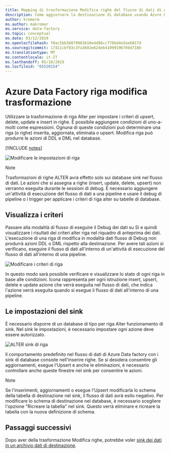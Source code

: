 ```yaml
---
title: Mapping di trasformazione Modifica righe del flusso di dati di Azure Data Factory
description: Come aggiornare la destinazione di database usando Azure Data Factory il Mapping di trasformazione dei dati del flusso Alter riga
author: kromerm
ms.author: makromer
ms.service: data-factory
ms.topic: conceptual
ms.date: 03/12/2019
ms.openlocfilehash: f0ac5bb36079983b10e4d86cc776bd4e5ee6817d
ms.sourcegitcommit: 17411cbf03c3fa3602e624e641099196769d718b
ms.translationtype: MT
ms.contentlocale: it-IT
ms.lasthandoff: 05/10/2019
ms.locfileid: "65520154"
---
```

# <a name="azure-data-factory-alter-row-transformation"></a>Azure Data Factory riga modifica trasformazione

Utilizzare la trasformazione di riga Alter per impostare i criteri di upsert, delete, update e insert in righe. È possibile aggiungere condizioni di uno-a-molti come espressioni. Ognuna di queste condizioni può determinare una riga (o righe) inserita, aggiornata, eliminata o upsert. Modifica riga può produrre le azioni di DDL e DML nel database.

[!INCLUDE [notes](../../includes/data-factory-data-flow-preview.md)]

![Modificare le impostazioni di riga](media/data-flow/alter-row1.png "Alter Settings riga")

> [!NOTE]
> Trasformazioni di righe ALTER avrà effetto solo sui database sink nel flusso di dati. Le azioni che si assegna a righe (insert, update, delete, upsert) non verranno eseguita durante le sessioni di debug. È necessario aggiungere un'attività di esecuzione del flusso di dati a una pipeline e usare il debug di pipeline o i trigger per applicare i criteri di riga alter su tabelle di database.

## <a name="view-policies"></a>Visualizza i criteri

Passare alla modalità di flusso di eseguire il Debug dei dati su Sì e quindi visualizzare i risultati dei criteri alter riga nel riquadro di anteprima dei dati. L'esecuzione di una riga di modifica in modalità dati flusso di Debug non produrrà azioni DDL o DML rispetto alla destinazione. Per avere tali azioni si verificano, eseguire il flusso di dati all'interno di un'attività di esecuzione del flusso di dati all'interno di una pipeline.

![Modificare i criteri di riga](media/data-flow/alter-row3.png "modificare i criteri di riga")

In questo modo sarà possibile verificare e visualizzare lo stato di ogni riga in base alle condizioni. Icona rappresenta per ogni istruzione insert, upsert, delete e update azione che verrà eseguita nel flusso di dati, che indica l'azione verrà eseguita quando si esegue il flusso di dati all'interno di una pipeline.

## <a name="sink-settings"></a>Le impostazioni del sink

È necessario disporre di un database di tipo per riga Alter funzionamento di sink. Nel sink le impostazioni, è necessario impostare ogni azione deve essere autorizzato.

![ALTER sink di riga](media/data-flow/alter-row2.png "Alter Sink di riga")

Il comportamento predefinito nel flusso di dati di Azure Data factory con i sink di database consiste nell'inserire righe. Se si desidera consentire gli aggiornamenti, esegue l'Upsert e anche le eliminazioni, è necessario controllare anche queste finestre nel sink per consentire le azioni.

> [!NOTE]
> Se l'inserimenti, aggiornamenti o esegue l'Upsert modificarla lo schema della tabella di destinazione nel sink, il flusso di dati avrà esito negativo. Per modificare lo schema di destinazione nel database, è necessario scegliere l'opzione "Ricreare la tabella" nel sink. Questo verrà eliminare e ricreare la tabella con la nuova definizione di schema.

## <a name="next-steps"></a>Passaggi successivi

Dopo aver della trasformazione Modifica righe, potrebbe voler [sink dei dati in un archivio dati di destinazione](data-flow-sink.md).
